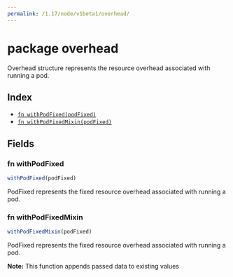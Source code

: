```yaml
---
permalink: /1.17/node/v1beta1/overhead/
---
```


# package overhead

Overhead structure represents the resource overhead associated with running a pod.

## Index

* [`fn withPodFixed(podFixed)`](#fn-withpodfixed)
* [`fn withPodFixedMixin(podFixed)`](#fn-withpodfixedmixin)

## Fields

### fn withPodFixed

```ts
withPodFixed(podFixed)
```

PodFixed represents the fixed resource overhead associated with running a pod.

### fn withPodFixedMixin

```ts
withPodFixedMixin(podFixed)
```

PodFixed represents the fixed resource overhead associated with running a pod.

**Note:** This function appends passed data to existing values